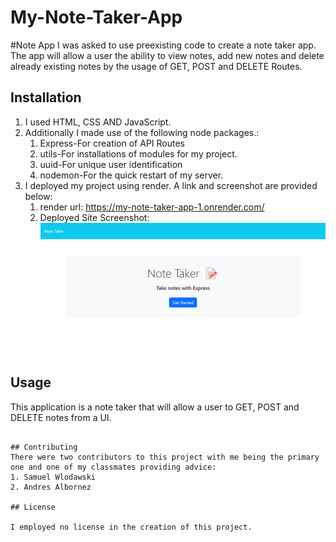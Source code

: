 # My-Note-Taker-App

#Note App 
I was asked to use preexisting code to create a note taker app. The app will allow a user the ability to view notes, add new notes and delete already existing notes by the usage of GET, POST and DELETE Routes.

## Installation

1. I used HTML, CSS AND JavaScript.
2. Additionally I made use of the following node packages.:
    1. Express-For creation of API Routes
    2. utils-For installations of modules for my project.
    3. uuid-For unique user identification
    4. nodemon-For the quick restart of my server.
1. I deployed my project using render. A link and screenshot are provided below:
    1. render url: https://my-note-taker-app-1.onrender.com/
    2. Deployed Site Screenshot: ![alt text](image.png)

## Usage
This application is a note taker that will allow a user to GET, POST and DELETE notes from a UI.
```

## Contributing
There were two contributors to this project with me being the primary one and one of my classmates providing advice:
1. Samuel Wlodawski
2. Andres Albornez

## License

I employed no license in the creation of this project.